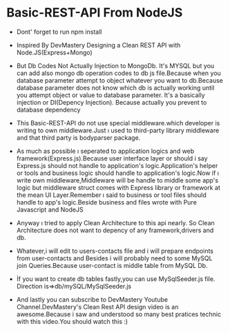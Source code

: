 
# Basic-REST-API From NodeJS

- Dont' forget to run npm install

- Inspired By DevMastery Designing a Clean REST API with Node.JS(Express+Mongo)




- But Db Codes Not Actually Injection to MongoDb. It's MYSQL but you can add also mongo db operation codes to db js file.Because when you database parameter attempt to object whatever you want to db.Because database parameter does not know which db is actually working until you attempt object or value to database parameter. It's a basically injection or DI(Depency Injection). Because actually you prevent to database dependency

- This Basic-REST-API do not use special middleware.which developer is writing to own middleware.Just ı used to third-party library middleware and that third party is bodyparser package.
- As much as possible ı seperated to  application logics  and web framework(Express.js).Because user interface layer or should i say Express.js should not handle to application's logic.Application's helper or tools and business logic should handle to application's logic.Now if ı write own middleware,Middleware will be handle to middle some app's logic but middleware struct comes with Express library or framework at the mean UI Layer.Remember ı said to business or tool files should handle to app's logic.Beside business and files wrote with Pure Javascript and NodeJS


- Anyway ı tried to apply Clean Architecture to this api nearly. So Clean Architecture does not want to depency of any framework,drivers and db.

- Whatever,i will edit to users-contacts file and i will prepare endpoints from user-contacts and Besides i will probably need to some MySQL join Queries.Because user-contact is middle table from MySQL Db.

- İf you want to create db tables fastly,you can use MySqlSeeder.js file. Direction is=>db/mySQL/MySqlSeeder.js

- And lastly you can subscribe to DevMastery Youtube Channel.DevMastery's Clean Rest API design video is an awesome.Because i saw and understood so many best pratices technic with this video.You should watch this :)





